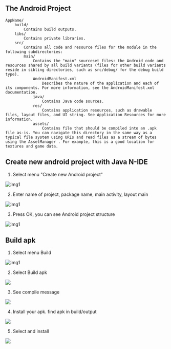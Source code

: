 
## The Android Project
    AppName/
        build/
            Contains build outputs.
        libs/
            Contains private libraries.
        src/
            Contains all code and resource files for the module in the following subdirectories:
            main/
                Contains the "main" sourceset files: the Android code and resources shared by all build variants (files for other build variants reside in sibling directories, such as src/debug/ for the debug build type).
                AndroidManifest.xml
                    Describes the nature of the application and each of its components. For more information, see the AndroidManifest.xml documentation.
                java/
                    Contains Java code sources.
                res/
                    Contains application resources, such as drawable files, layout files, and UI string. See Application Resources for more information.
                assets/
                    Contains file that should be compiled into an .apk file as-is. You can navigate this directory in the same way as a typical file system using URIs and read files as a stream of bytes using the AssetManager . For example, this is a good location for textures and game data.

## Create new android project with Java N-IDE
1. Select menu "Create new Android project"

![img1](Screenshot_20170808-011334.png)

2. Enter name of project, package name, main activity, layout main

![img1](Screenshot_20170808-011416.png)

3. Press OK, you can see Android project structure

![img1](Screenshot_20170808-011422.png)

## Build apk
1. Select menu Build

![img1](Screenshot_20170808-011436.png)

2. Select Build apk

![](Screenshot_20170808-011439.png)

3. See compile message

![](Screenshot_20170808-011443.png)

4. Install your apk. find apk in build/output

![](Screenshot_20170808-011521.png)

5. Select and install

![](Screenshot_20170808-011525.png)